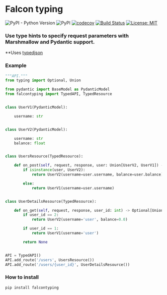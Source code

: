 # Falcon typing

![PyPI - Python Version](https://img.shields.io/pypi/pyversions/falcontyping)
![PyPI](https://img.shields.io/pypi/v/falcontyping)
[![codecov](https://codecov.io/gh/abdelrahman-t/falcontyping/branch/master/graph/badge.svg)](https://codecov.io/gh/abdelrahman-t/falcontyping)
[![Build Status](https://travis-ci.org/abdelrahman-t/falcontyping.svg?branch=master)](https://travis-ci.org/abdelrahman-t/falcontyping)
[![License: MIT](https://img.shields.io/badge/License-MIT-yellow.svg)](https://opensource.org/licenses/MIT)

### Use type hints to specify request parameters with Marshmallow and Pydantic support.
**Uses [typedjson](https://github.com/mitsuse/typedjson-python)

### Example
```python
"""API."""
from typing import Optional, Union

from pydantic import BaseModel as PydanticModel
from falcontyping import TypedAPI, TypedResource


class UserV1(PydanticModel):

    username: str


class UserV2(PydanticModel):

    username: str
    balance: float


class UsersResource(TypedResource):

    def on_post(self, request, response, user: Union[UserV2, UserV1]) -> Union[UserV2, UserV1]:
        if isinstance(user, UserV2):
            return UserV2(username=user.username, balance=user.balance)

        else:
            return UserV1(username=user.username)


class UserDetailsResource(TypedResource):

    def on_get(self, request, response, user_id: int) -> Optional[Union[UserV2, UserV1]]:
        if user_id == 2:
            return UserV2(username='user', balance=0.0)

        if user_id == 1:
            return UserV1(username='user')

        return None


API = TypedAPI()
API.add_route('/users', UsersResource())
API.add_route('/users/{user_id}', UserDetailsResource())
```

### How to install
`pip install falcontyping`

